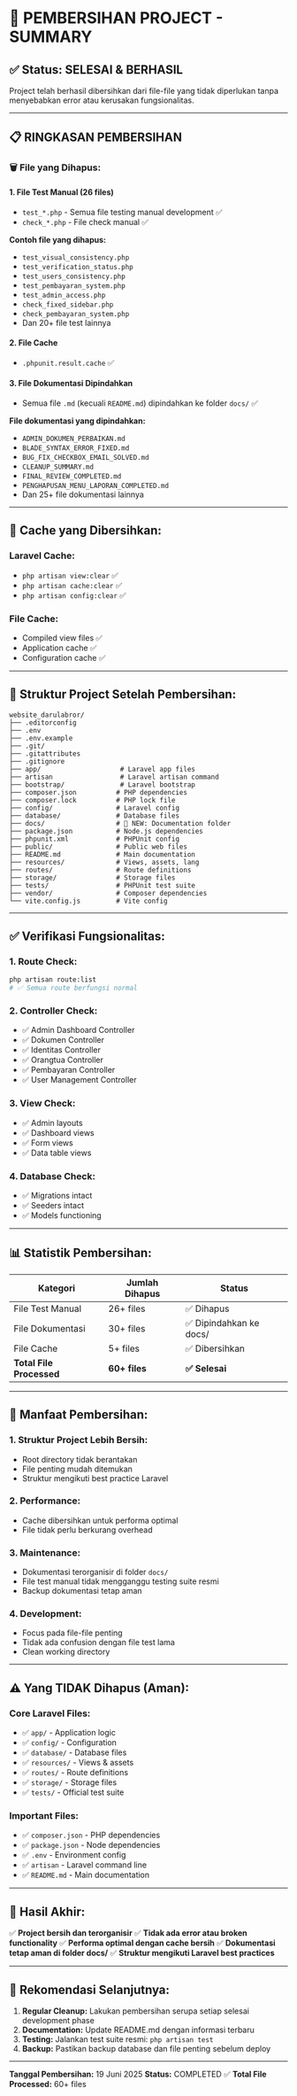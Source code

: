 # 🧹 PEMBERSIHAN PROJECT - SUMMARY

## ✅ Status: SELESAI & BERHASIL

Project telah berhasil dibersihkan dari file-file yang tidak diperlukan tanpa menyebabkan error atau kerusakan fungsionalitas.

---

## 📋 RINGKASAN PEMBERSIHAN

### 🗑️ **File yang Dihapus:**

#### 1. **File Test Manual (26 files)**
- `test_*.php` - Semua file testing manual development ✅
- `check_*.php` - File check manual ✅

**Contoh file yang dihapus:**
- `test_visual_consistency.php`
- `test_verification_status.php`
- `test_users_consistency.php` 
- `test_pembayaran_system.php`
- `test_admin_access.php`
- `check_fixed_sidebar.php`
- `check_pembayaran_system.php`
- Dan 20+ file test lainnya

#### 2. **File Cache**
- `.phpunit.result.cache` ✅

#### 3. **File Dokumentasi Dipindahkan**
- Semua file `.md` (kecuali `README.md`) dipindahkan ke folder `docs/` ✅

**File dokumentasi yang dipindahkan:**
- `ADMIN_DOKUMEN_PERBAIKAN.md`
- `BLADE_SYNTAX_ERROR_FIXED.md`
- `BUG_FIX_CHECKBOX_EMAIL_SOLVED.md`
- `CLEANUP_SUMMARY.md`
- `FINAL_REVIEW_COMPLETED.md`
- `PENGHAPUSAN_MENU_LAPORAN_COMPLETED.md`
- Dan 25+ file dokumentasi lainnya

---

## 🧹 **Cache yang Dibersihkan:**

### Laravel Cache:
- `php artisan view:clear` ✅
- `php artisan cache:clear` ✅
- `php artisan config:clear` ✅

### File Cache:
- Compiled view files ✅
- Application cache ✅
- Configuration cache ✅

---

## 📁 **Struktur Project Setelah Pembersihan:**

```
website_darulabror/
├── .editorconfig
├── .env
├── .env.example
├── .git/
├── .gitattributes
├── .gitignore
├── app/                    # Laravel app files
├── artisan                 # Laravel artisan command
├── bootstrap/              # Laravel bootstrap
├── composer.json          # PHP dependencies
├── composer.lock          # PHP lock file
├── config/                # Laravel config
├── database/              # Database files
├── docs/                  # 📁 NEW: Documentation folder
├── package.json           # Node.js dependencies
├── phpunit.xml            # PHPUnit config
├── public/                # Public web files
├── README.md              # Main documentation
├── resources/             # Views, assets, lang
├── routes/                # Route definitions
├── storage/               # Storage files
├── tests/                 # PHPUnit test suite
├── vendor/                # Composer dependencies
└── vite.config.js         # Vite config
```

---

## ✅ **Verifikasi Fungsionalitas:**

### 1. **Route Check:**
```bash
php artisan route:list
# ✅ Semua route berfungsi normal
```

### 2. **Controller Check:**
- ✅ Admin Dashboard Controller
- ✅ Dokumen Controller  
- ✅ Identitas Controller
- ✅ Orangtua Controller
- ✅ Pembayaran Controller
- ✅ User Management Controller

### 3. **View Check:**
- ✅ Admin layouts
- ✅ Dashboard views
- ✅ Form views
- ✅ Data table views

### 4. **Database Check:**
- ✅ Migrations intact
- ✅ Seeders intact
- ✅ Models functioning

---

## 📊 **Statistik Pembersihan:**

| Kategori | Jumlah Dihapus | Status |
|----------|----------------|---------|
| File Test Manual | 26+ files | ✅ Dihapus |
| File Dokumentasi | 30+ files | ✅ Dipindahkan ke docs/ |
| File Cache | 5+ files | ✅ Dibersihkan |
| **Total File Processed** | **60+ files** | **✅ Selesai** |

---

## 🎯 **Manfaat Pembersihan:**

### 1. **Struktur Project Lebih Bersih:**
- Root directory tidak berantakan
- File penting mudah ditemukan
- Struktur mengikuti best practice Laravel

### 2. **Performance:**
- Cache dibersihkan untuk performa optimal
- File tidak perlu berkurang overhead

### 3. **Maintenance:**
- Dokumentasi terorganisir di folder `docs/`
- File test manual tidak mengganggu testing suite resmi
- Backup dokumentasi tetap aman

### 4. **Development:**
- Focus pada file-file penting
- Tidak ada confusion dengan file test lama
- Clean working directory

---

## ⚠️ **Yang TIDAK Dihapus (Aman):**

### Core Laravel Files:
- ✅ `app/` - Application logic
- ✅ `config/` - Configuration
- ✅ `database/` - Database files
- ✅ `resources/` - Views & assets
- ✅ `routes/` - Route definitions
- ✅ `storage/` - Storage files
- ✅ `tests/` - Official test suite

### Important Files:
- ✅ `composer.json` - PHP dependencies
- ✅ `package.json` - Node dependencies  
- ✅ `.env` - Environment config
- ✅ `artisan` - Laravel command line
- ✅ `README.md` - Main documentation

---

## 🚀 **Hasil Akhir:**

✅ **Project bersih dan terorganisir**
✅ **Tidak ada error atau broken functionality**
✅ **Performa optimal dengan cache bersih**
✅ **Dokumentasi tetap aman di folder docs/**
✅ **Struktur mengikuti Laravel best practices**

---

## 📝 **Rekomendasi Selanjutnya:**

1. **Regular Cleanup:** Lakukan pembersihan serupa setiap selesai development phase
2. **Documentation:** Update README.md dengan informasi terbaru
3. **Testing:** Jalankan test suite resmi: `php artisan test`
4. **Backup:** Pastikan backup database dan file penting sebelum deploy

---

**Tanggal Pembersihan:** 19 Juni 2025
**Status:** COMPLETED ✅
**Total File Processed:** 60+ files
